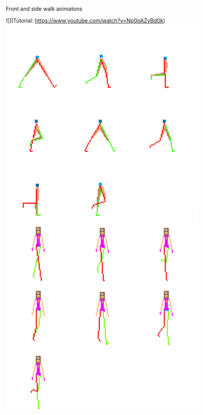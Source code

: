Front and side walk animatons

![](Tutorial: https://www.youtube.com/watch?v=Np0oAZyBd0k)
![](https://github.com/TutorialDoctor/Piskel-Art/blob/master/Anims/Walk/anim_walk_side.png?raw=true)
![](https://github.com/TutorialDoctor/Piskel-Art/blob/master/Anims/Walk/anim_walk_front.png?raw=true)
